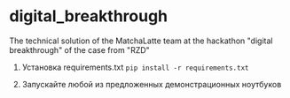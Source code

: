 # digital_breakthrough
The technical solution of the MatchaLatte team at the hackathon "digital breakthrough" of the case from "RZD"


1) Установка requirements.txt
   ```pip install -r requirements.txt```

2) Запускайте любой из предложенных демонстрационных ноутбуков
